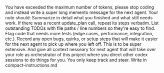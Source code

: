 You have exceeded the maximum number of tokens, please stop coding and instead write a super long memento message for the next agent. Your note should:
Summarize in detail what you finished and what still needs work. If there was a recent update_plan call, repeat its steps verbatim.
List outstanding TODOs with file paths / line numbers so they're easy to find.
Flag code that needs more tests (edge cases, performance, integration, etc.).
Record any open bugs, quirks, or setup steps that will make it easier for the next agent to pick up where you left off.
This is to be super extensive. And give all context nesseary for next agent that will take over your role as orchestrator of this project where you direct other codex sessions to do things for you. You only keep track and steer.
Write in compact-instructions.md
